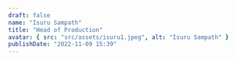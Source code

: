 ```yaml
---
draft: false
name: "Isuru Sampath"
title: "Head of Production"
avatar: { src: "src/assets/isuru1.jpeg", alt: "Isuru Sampath" }
publishDate: "2022-11-09 15:39"
---
```

